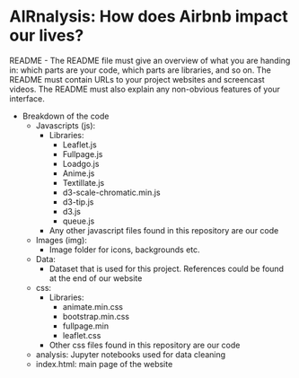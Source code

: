 # AIRnalysis: How does Airbnb impact our lives?
README - The README file must give an overview of what you are handing in: which parts are your code, which parts are libraries, and so on. The README must contain URLs to your project websites and screencast videos. The README must also explain any non-obvious features of your interface.

* Breakdown of the code
  * Javascripts (js):
      * Libraries: 
        * Leaflet.js
        * Fullpage.js
        * Loadgo.js
        * Anime.js
        * Textillate.js
        * d3-scale-chromatic.min.js
        * d3-tip.js
        * d3.js
        * queue.js
      * Any other javascript files found in this repository are our code
  * Images (img):
    * Image folder for icons, backgrounds etc.
  * Data:
    * Dataset that is used for this project. References could be found at the end of our website
  * css:
    * Libraries:
      * animate.min.css
      * bootstrap.min.css
      * fullpage.min
      * leaflet.css
    * Other css files found in this repository are our code
  * analysis: Jupyter notebooks used for data cleaning
  * index.html: main page of the website
      
  

